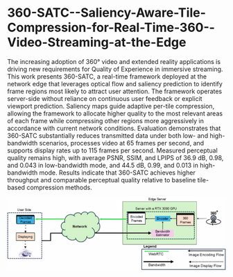 # 360-SATC--Saliency-Aware-Tile-Compression-for-Real-Time-360--Video-Streaming-at-the-Edge

The increasing adoption of 360° video and extended reality applications is driving new requirements for Quality of Experience in immersive streaming. This work presents 360-SATC, a real-time framework deployed at the network edge that leverages optical flow and saliency prediction to identify frame regions most likely to attract user attention. The framework operates server-side without reliance on continuous user feedback or explicit viewport prediction. Saliency maps guide adaptive per-tile compression, allowing the framework to allocate higher quality to the most relevant areas of each frame while compressing other regions more aggressively in accordance with current network conditions. Evaluation demonstrates that 360-SATC substantially reduces transmitted data under both low- and high-bandwidth scenarios, processes video at 65 frames per second, and supports display rates up to 115 frames per second. Measured perceptual quality remains high, with average PSNR, SSIM, and LPIPS of 36.9 dB, 0.98, and 0.043 in low-bandwidth mode, and 44.5 dB, 0.99, and 0.013 in high-bandwidth mode. Results indicate that 360-SATC achieves higher throughput and comparable perceptual quality relative to baseline tile-based compression methods.


<img src="https://github.com/publioelon/360-SATC/blob/main/proposed_v3.svg">

